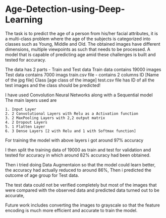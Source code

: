# Age-Detection-using-Deep-Learning
The task is to predict the age of a person from his/her facial attributes, it is a multi-class problem where the age of the subjects is categorized into classes such as Young, Middle and Old. The obtained images have different dimensions, multiple viewpoints as such that needs to be processed. A model that is capable of predicting age amid these challenges is built and tested for accuracy.

The data has 2 parts - Train and Test data
  Train data contains 19000 images
  Test data contains 7000 imags
  train.csv file - contains 2 columns ID [Name of the jpg file]
                                      Class [age class of the image]
  test.csv file has ID of all the test images and the class should  be predicted!
  

I have used Convolution Neural Networks  along with a Sequential model
The main layers used are


    1. Input Layer
    2. 2 Convolutional Layers with Relu as a Activation function
    3. 2 MaxPooling Layers with 2,2 output matrix
    4. 2 Dropout Layers 
    5. 1 Flatten Layer
    6. 3 Dense Layers [2 with Relu and 1 with Softmax function]
    

For training the model with above layers i got around 97% accuracy

I then split the training data of 19000 as train and test for validation and tested for accuracy in which around 82% accuracy had been obtained.

Then i tried doing Data Augmentaion so that the model could learn better, the accuracy had actually reduced to around 86%,
Then i predicted the outcome of age group for Test data.

The test data could not be verified completely but most of the images that were compared with the observed data and predicted data turned out to be accurate,

Future work includes converting the images to grayscale so that the feature encoding is much more efficient and accurate to train the model.

